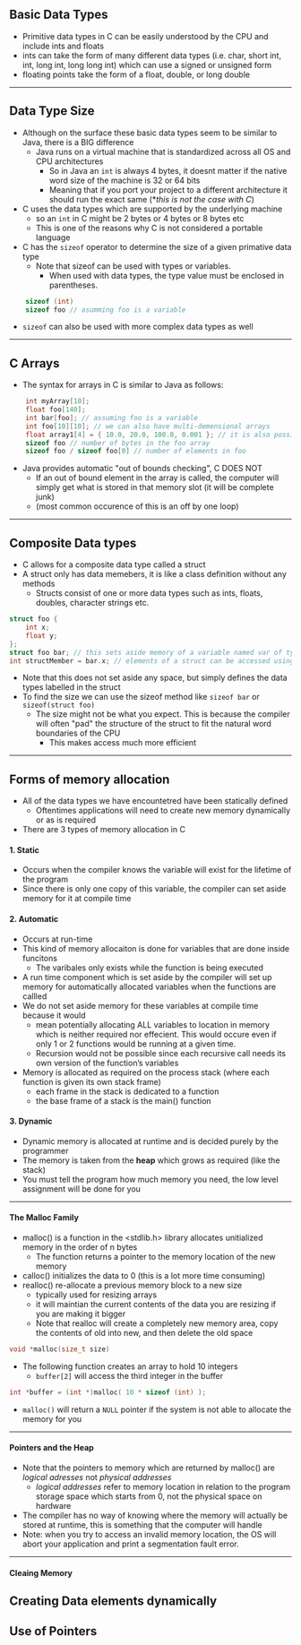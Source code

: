## Basic Data Types
- Primitive data types in C can be easily understood by the CPU and include ints and floats
- ints can take the form of many different data types (i.e. char, short int, int, long int, long long int) which can use a signed or unsigned form 
- floating points take the form of a float, double, or long double 
---
## Data Type Size
- Although on the surface these basic data types seem to be similar to Java, there is a BIG difference
	- Java runs on a virtual machine that is standardized across all OS and CPU architectures
		- So in Java an `int` is always 4 bytes, it doesnt matter if the native word size of the machine is 32 or 64 bits
		- Meaning that if you port your project to a different architecture it should run the exact same (**this is not the case with C*)
- C uses the data types which are supported by the underlying machine 
	- so an `int` in C might be 2 bytes or 4 bytes or 8 bytes etc
	- This is one of the reasons why C is not considered a portable language 
- C has the `sizeof` operator to determine the size of a given primative data type
	- Note that sizeof can be used with types or variables.
		- When used with data types, the type value must be enclosed in parentheses.
```c
	sizeof (int) 
	sizeof foo // asumming foo is a variable
```
- `sizeof` can also be used with more complex data types as well
---
## C Arrays 
- The syntax for arrays in C is similar to Java as follows: 
```c
	int myArray[10];  
	float foo[140];  
	int bar[foo]; // assuming foo is a variable
	int foo[10][10]; // we can also have multi-demensional arrays 
	float array1[4] = { 10.0, 20.0, 100.0, 0.001 }; // it is also possible to initialize arrays at compile time 
	sizeof foo // number of bytes in the foo array 
	sizeof foo / sizeof foo[0] // number of elements in foo 
```
- Java provides automatic "out of bounds checking", C DOES NOT 
	- If an out of bound element in the array is called, the computer will simply get what is stored in that memory slot (it will be complete junk)
	- (most common occurence of this is an off by one loop)
---
## Composite Data types
- C allows for a composite data type called a struct 
- A struct only has data memebers, it is like a class definition without any methods
	- Structs consist of one or more data types such as ints, floats, doubles, character strings etc.
```c
struct foo {
	int x;
	float y; 
};
struct foo bar; // this sets aside memory of a variable named var of type struct called foo
int structMember = bar.x; // elements of a struct can be accessed using dot notation like Java 
```
- Note that this does not set aside any space, but simply defines the data types labelled in the struct 
- To find the size we can use the sizeof method like `sizeof bar` or  `sizeof(struct foo)`
	- The size might not be what you expect. This is because the compiler will often "pad" the structure of the struct to fit the natural word boundaries of the CPU
		- This makes access much more efficient
---
## Forms of memory allocation 
- All of the data types we have encountetred have been statically defined 
	- Oftentimes applications will need to create new memory dynamically or as is required
- There are 3 types of memory allocation in C 
#### 1. Static 
- Occurs when the compiler knows the variable will exist for the lifetime of the program 
- Since there is only one copy of this variable, the compiler can set aside memory for it at compile time 
#### 2. Automatic 
- Occurs at run-time 
- This kind of memory allocaiton is done for variables that are done inside funcitons 
	- The varibales only exists while the function is being executed
- A run time component which is set aside by the compiler will set up memory for automatically allocated variables when the functions are callled
- We do not set aside memory for these variables at compile time because it would 
	- mean potentially allocating ALL variables to location in memory which is neither required nor effecient. This would occure even if only 1 or 2 functions would be running at a given time. 
	- Recursion would not be possible since each recursive call needs its own version of the function’s variables
- Memory is allocated as required on the process stack (where each function is given its own stack frame)
	- each frame in the stack is dedicated to a function 
	- the base frame of a stack is the main() function 
#### 3. Dynamic 
- Dynamic memory is allocated at runtime and is decided purely by the programmer 
- The memory is taken from the **heap** which grows as required (like the stack)
- You must tell the program how much memory you need, the low level assignment will be done for you 
---
#### The Malloc Family 
- malloc() is a function in the <stdlib.h> library allocates unitialized memory in the order of n bytes 
	- The function returns a pointer to the memory location of the new memory
- calloc() initializes the data to 0 (this is a lot more time consuming)
- realloc() re-allocate a previous memory block to a new size 
	- typically used for resizing arrays 
	- it will maintian the current contents of the data you are resizing if you are making it bigger 
	- Note that realloc will create a completely new memory area, copy the contents of old into new, and then delete the old space
```c
void *malloc(size_t size)
```
- The following function creates an array to hold 10 integers
	- `buffer[2]` will access the third integer in the buffer
```c
int *buffer = (int *)malloc( 10 * sizeof (int) );
```
- `malloc()` will return a `NULL` pointer if the system is not able to allocate the memory for you 
---
#### Pointers and the Heap  
- Note that the pointers to memory which are returned by malloc() are _logical adresses_ not _physical addresses_
	- _logical addresses_ refer to memory location in relation to the program storage space which starts from 0, not the physical space on hardware 
- The compiler has no way of knowing where the memory will actually be stored at runtime, this is something that the computer will handle 
- Note: when you try to access an invalid memory location, the OS will abort your application and print a segmentation fault error.
---
#### Cleaing Memory 
## Creating Data elements dynamically
## Use of Pointers 